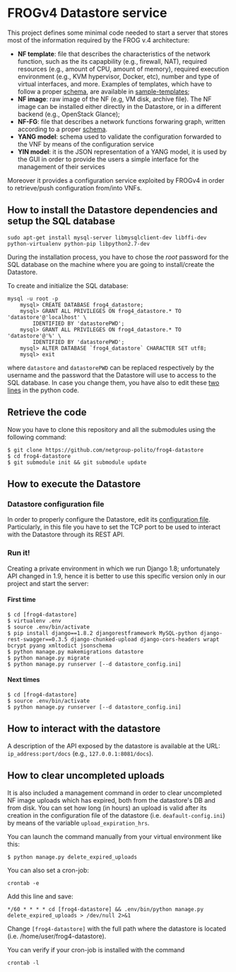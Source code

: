 # FROGv4 Datastore service

This project defines some minimal code needed to start a server that stores most of the information required by the FROG v.4 architecture:
  * **NF template**: file that describes the characteristics of the network function, such as the its capapbility (e.g., firewall, NAT), required resources (e.g., amount of CPU, amount of memory), required execution environment (e.g., KVM hypervisor, Docker, etc), number and type of virtual interfaces, and more. Examples of templates, which have to follow a proper [schema](https://github.com/netgroup-polito/vnf-template-library/blob/master/schema.json), are available in [sample-templates](./sample-templates);
  * **NF image**: raw image of the NF (e.g, VM disk, archive file). The NF image can be installed either directly in the Datastore, or in a different backend (e.g., OpenStack Glance);
  * **NF-FG**: file that describes a network functions forwaring graph, written according to a proper [schema](https://github.com/netgroup-polito/nffg-library/blob/master/schema.json).
  * **YANG model**: schema used to validate the configuration forwarded to the VNF by means of the configuration service
  * **YIN model**: it is the JSON representation of a YANG model, it is used by the GUI in order to provide the users a simple interface for the management of their services

Moreover it provides a configuration service exploited by FROGv4 in order to retrieve/push configuration from/into VNFs.

## How to install the Datastore dependencies and setup the SQL database

	sudo apt-get install mysql-server libmysqlclient-dev libffi-dev python-virtualenv python-pip libpython2.7-dev
	
During the installation process, you have to chose the *root* password for the SQL database on the machine where you are going to install/create the Datastore.

To create and initialize the SQL database:

	mysql -u root -p
        mysql> CREATE DATABASE frog4_datastore;
        mysql> GRANT ALL PRIVILEGES ON frog4_datastore.* TO 'datastore'@'localhost' \
            IDENTIFIED BY 'datastorePWD';
        mysql> GRANT ALL PRIVILEGES ON frog4_datastore.* TO 'datastore'@'%' \
            IDENTIFIED BY 'datastorePWD';
        mysql> ALTER DATABASE `frog4_datastore` CHARACTER SET utf8;
        mysql> exit
	
where `datastore` and `datastorePWD` can be replaced respectively by the username and the password that the Datastore will use to access to the SQL database. In case you change them, you have also to edit these [two lines](https://github.com/netgroup-polito/frog4-datastore/blob/master/datastore_main/settings.py#L71-L72) in the python code.

## Retrieve the code

Now you have to clone this repository and all the submodules using the following command:

   	$ git clone https://github.com/netgroup-polito/frog4-datastore
	$ cd frog4-datastore
	$ git submodule init && git submodule update
    

## How to execute the Datastore

### Datastore configuration file

In order to properly configure the Datastore, edit its [configuration file](https://github.com/netgroup-polito/frog4-datastore/blob/master/config/default-config.ini). Particularly, in this file you have to set the TCP port to be used to interact with the Datastore through its REST API.

### Run it!

Creating a private environment in which we run Django 1.8; unfortunately API changed in 1.9, hence it is better to use this specific version only in our project and start the server:

#### First time

	$ cd [frog4-datastore]
	$ virtualenv .env
	$ source .env/bin/activate
	$ pip install django==1.8.2 djangorestframework MySQL-python django-rest-swagger==0.3.5 django-chunked-upload django-cors-headers wrapt bcrypt pyang xmltodict jsonschema
	$ python manage.py makemigrations datastore
	$ python manage.py migrate
	$ python manage.py runserver [--d datastore_config.ini] 

#### Next times 

	$ cd [frog4-datastore]
	$ source .env/bin/activate
	$ python manage.py runserver [--d datastore_config.ini]

## How to interact with the datastore

A description of the API exposed by the datastore is available at the URL: `ip_address:port/docs` (e.g., `127.0.0.1:8081/docs`).

## How to clear uncompleted uploads

It is also included a management command in order to clear uncompleted NF image uploads which has expired, both from the datastore's DB and from disk. You can set how long (in hours) an upload is valid after its creation in the configuration file of the datastore (i.e. ``deafault-config.ini``) by means of the variable ``upload_expiration_hrs``.
 
You can launch the command manually from your virtual environment like this:

    $ python manage.py delete_expired_uploads

You can also set a cron-job:

    crontab -e

Add this line and save:

    */60 * * * * cd [frog4-datastore] && .env/bin/python manage.py delete_expired_uploads > /dev/null 2>&1

Change ``[frog4-datastore]`` with the full path where the datastore is located (i.e. /home/user/frog4-datastore).

You can verify if your cron-job is installed with the command

    crontab -l
